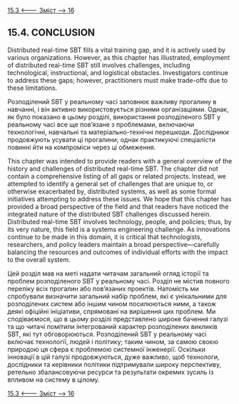 [15.3 <--- ](15_3.md) [   Зміст   ](README.md) [--> 16](16.md)

## 15.4. CONCLUSION

Distributed real-time SBT fills a vital training gap, and it is actively used by various organizations. However, as this chapter has illustrated, employment of distributed real-time SBT still involves challenges, including technological, instructional, and logistical obstacles. Investigators continue to address these gaps; however, practitioners must make trade-offs due to these limitations.

Розподілений SBT у реальному часі заповнює важливу прогалину в навчанні, і він активно використовується різними організаціями. Однак, як було показано в цьому розділі, використання розподіленого SBT у реальному часі все ще пов’язане з проблемами, включаючи технологічні, навчальні та матеріально-технічні перешкоди. Дослідники продовжують усувати ці прогалини; однак практикуючі спеціалісти повинні йти на компроміси через ці обмеження.

This chapter was intended to provide readers with a general overview of the history and challenges of distributed real-time SBT. The chapter did not contain a comprehensive listing of all gaps or related projects. Instead, we attempted to identify a general set of challenges that are unique to, or otherwise exacerbated by, distributed systems, as well as some formal initiatives attempting to address these issues. We hope that this chapter has provided a broad perspective of the field and that readers have noticed the integrated nature of the distributed SBT challenges discussed herein. Distributed real-time SBT involves technology, people, and policies; thus, by its very nature, this field is a systems engineering challenge. As innovations continue to be made in this domain, it is critical that technologists, researchers, and policy leaders maintain a broad perspective—carefully balancing the resources and outcomes of individual efforts with the impact to the overall system.

Цей розділ мав на меті надати читачам загальний огляд історії та проблем розподіленого SBT у реальному часі. Розділ не містив повного переліку всіх прогалин або пов’язаних проектів. Натомість ми спробували визначити загальний набір проблем, які є унікальними для розподілених систем або іншим чином посилюються ними, а також деякі офіційні ініціативи, спрямовані на вирішення цих проблем. Ми сподіваємося, що в цьому розділі представлено широке бачення галузі та що читачі помітили інтегрований характер розподілених викликів SBT, які тут обговорюються. Розподілений SBT у реальному часі включає технології, людей і політику; таким чином, за самою своєю природою ця сфера є проблемою системної інженерії. Оскільки інновації в цій галузі продовжуються, дуже важливо, щоб технологи, дослідники та керівники політики підтримували широку перспективу, ретельно збалансовуючи ресурси та результати окремих зусиль із впливом на систему в цілому.

[15.3 <--- ](15_3.md) [   Зміст   ](README.md) [--> 16](16.md)